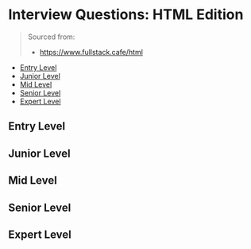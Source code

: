 <!--
<details>
<summary></summary>
</details>
-->

# Interview Questions: HTML Edition <!-- omit in toc -->

> Sourced from:
> - https://www.fullstack.cafe/html

- [Entry Level](#Entry-Level)
- [Junior Level](#Junior-Level)
- [Mid Level](#Mid-Level)
- [Senior Level](#Senior-Level)
- [Expert Level](#Expert-Level)

## Entry Level

## Junior Level

## Mid Level

## Senior Level

## Expert Level
